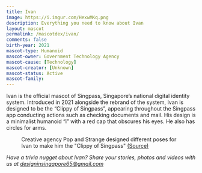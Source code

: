 ```yaml
---
title: Ivan
image: https://i.imgur.com/HexwMKq.png
description: Everything you need to know about Ivan
layout: mascot
permalink: /mascotdex/ivan/
comments: false
birth-year: 2021
mascot-type: Humanoid
mascot-owner: Government Technology Agency
mascot-cause: [Technology]
mascot-creator: [Unknown]
mascot-status: Active
mascot-family: 
---
```


Ivan is the official mascot of Singpass, Singapore’s national digital identity system. Introduced in 2021 alongside the rebrand of the system, Ivan is designed to be the “Clippy of Singpass”, appearing throughout the Singpass app conducting actions such as checking documents and mail. His design is a minimalist humanoid “i” with a red cap that obscures his eyes. He also has circles for arms. 

<figure>
<img src="https://i.imgur.com/Ivl1LKp.png" alt="">
<figcaption>Creative agency Pop and Strange designed different poses for Ivan to make him the "Clippy of Singpass" <a href="https://www.popandstrange.com/popfolio/singpass-with-gov-tech-esd " target="_blank">(Source)</a></figcaption>
</figure>
 
<i>Have a trivia nugget about Ivan? Share your stories, photos and videos with us at designinsingapore65@gmail.com</i>
